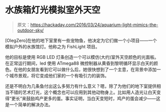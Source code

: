 # 水族箱灯光模拟室外天空

> 原文：<https://hackaday.com/2016/03/24/aquarium-light-mimics-the-outdoor-sky/>

[OlegZero]在他的地下室里有一些宠物鱼，他决定为它们做一个小项目——一个模拟户外的水族馆灯。他称之为 FishLight 项目。

他的目标是使用 RGB LED 灯条创造一个可以模仿(大约)室外天空颜色的光面板。在正常运行期间，led 使用 ATmega88 微控制器从黄昏到黎明循环显示白天的颜色。在他的女朋友看到它可以做什么后，她很快想到了一个主意，在背景中添加一个城市景观，将它变成他们家的一个有吸引力的装饰。

还是不明白为几条鱼付出这么多努力有什么意义？嗯，除了为他们的地下室提供相当不错的艺术灯光，这个概念也可以应用到其他动物身上。比如用人造光让白天变得“更长”来鼓励鸡产更多的蛋。事实证明，当白天变短时，鸡产的蛋会减少——这是一个简单的解决办法。